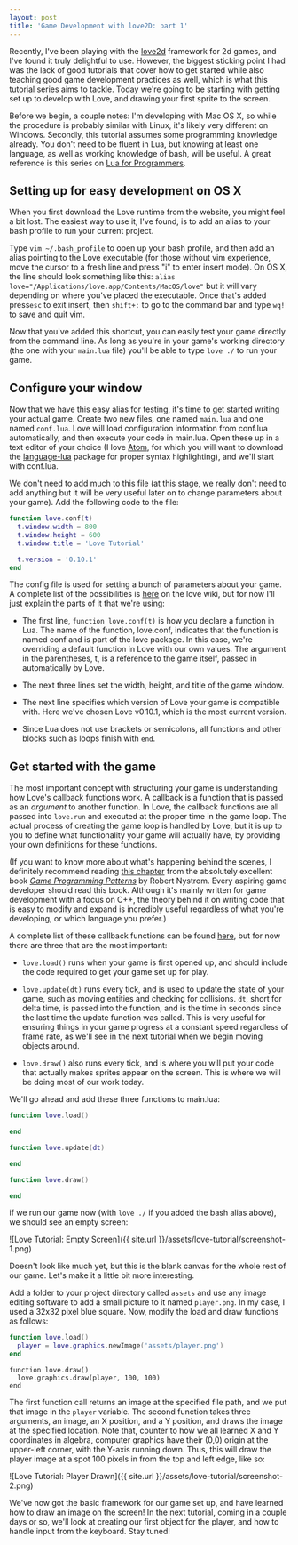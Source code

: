 ```yaml
---
layout: post
title: 'Game Development with love2D: part 1'
---
```


Recently, I've been playing with the [love2d](http://love2d.org) framework for 2d games, and I've found it truly delightful to use. However, the biggest sticking point I had was the lack of good tutorials that cover how to get started while also teaching good game development practices as well, which is what this tutorial series aims to tackle. Today we're going to be starting with getting set up to develop with Love, and drawing your first sprite to the screen.

Before we begin, a couple notes: I'm developing with Mac OS X, so while the procedure is probably similar with Linux, it's likely very different on Windows. Secondly, this tutorial assumes some programming knowledge already. You don't need to be fluent in Lua, but knowing at least one language, as well as working knowledge of bash, will be useful. A great reference is this series on [Lua for Programmers](http://nova-fusion.com/2012/08/27/lua-for-programmers-part-1/).

## Setting up for easy development on OS X

When you first download the Love runtime from the website, you might feel a bit lost. The easiest way to use it, I've found, is to add an alias to your bash profile to run your current project.

Type `vim ~/.bash_profile` to open up your bash profile, and then add an alias pointing to the Love executable (for those without vim experience, move the cursor to a fresh line and press "i" to enter insert mode). On OS X, the line should look something like this: `alias love="/Applications/love.app/Contents/MacOS/love"` but it will vary depending on where you've placed the executable. Once that's added press`esc` to exit insert, then `shift+:` to go to the command bar and type `wq!` to save and quit vim.

Now that you've added this shortcut, you can easily test your game directly from the command line. As long as you're in your game's working directory (the one with your `main.lua` file) you'll be able to type `love ./` to run your game.

## Configure your window

Now that we have this easy alias for testing, it's time to get started writing your actual game. Create two new files, one named `main.lua` and one named `conf.lua`. Love will load configuration information from conf.lua automatically, and then execute your code in main.lua. Open these up in a text editor of your choice (I love [Atom](https://atom.io), for which you will want to download the [language-lua](https://atom.io/packages/language-lua) package for proper syntax highlighting), and we'll start with conf.lua.

We don't need to add much to this file (at this stage, we really don't need to add anything but it will be very useful later on to change parameters about your game). Add the following code to the file:

```lua
function love.conf(t)
  t.window.width = 800
  t.window.height = 600
  t.window.title = 'Love Tutorial'

  t.version = '0.10.1'
end
```

The config file is used for setting a bunch of parameters about your game. A complete list of the possibilities is [here](https://love2d.org/wiki/Config_Files) on the love wiki, but for now I'll just explain the parts of it that we're using:

* The first line, `function love.conf(t)` is how you declare a function in Lua. The name of the function, love.conf, indicates that the function is named conf and is part of the love package. In this case, we're overriding a default function in Love with our own values. The argument in the parentheses, t, is a reference to the game itself, passed in automatically by Love.

* The next three lines set the width, height, and title of the game window.

* The next line specifies which version of Love your game is compatible with. Here we've chosen Love v0.10.1, which is the most current version.

* Since Lua does not use brackets or semicolons, all functions and other blocks such as loops finish with `end`.

## Get started with the game

The most important concept with structuring your game is understanding how Love's callback functions work. A callback is a function that is passed as an *argument* to another function. In Love, the callback functions are all passed into `love.run` and executed at the proper time in the game loop. The actual process of creating the game loop is handled by Love, but it is up to you to define what functionality your game will actually have, by providing your own definitions for these functions.

(If you want to know more about what's happening behind the scenes, I definitely recommend reading [this chapter](http://gameprogrammingpatterns.com/game-loop.html) from the absolutely excellent book [*Game Programming Patterns*](http://gameprogrammingpatterns.com) by Robert Nystrom. Every aspiring game developer should read this book. Although it's mainly written for game development with a focus on C++, the theory behind it on writing code that is easy to modify and expand is incredibly useful regardless of what you're developing, or which language you prefer.)

A complete list of these callback functions can be found [here](https://love2d.org/wiki/Category:Callbacks), but for now there are three that are the most important:

* `love.load()` runs when your game is first opened up, and should include the code required to get your game set up for play.

* `love.update(dt)` runs every tick, and is used to update the state of your game, such as moving entities and checking for collisions. `dt`, short for delta time, is passed into the function, and is the time in seconds since the last time the update function was called. This is very useful for ensuring things in your game progress at a constant speed regardless of frame rate, as we'll see in the next tutorial when we begin moving objects around.

* `love.draw()` also runs every tick, and is where you will put your code that actually makes sprites appear on the screen. This is where we will be doing most of our work today.

We'll go ahead and add these three functions to main.lua:

```lua
function love.load()

end

function love.update(dt)

end

function love.draw()

end
```

if we run our game now (with `love ./` if you added the bash alias above), we should see an empty screen:

![Love Tutorial: Empty Screen]({{ site.url }}/assets/love-tutorial/screenshot-1.png)

Doesn't look like much yet, but this is the blank canvas for the whole rest of our game. Let's make it a little bit more interesting.

Add a folder to your project directory called `assets` and use any image editing software to add a small picture to it named `player.png`. In my case, I used a 32x32 pixel blue square. Now, modify the load and draw functions as follows:

```lua
function love.load()
  player = love.graphics.newImage('assets/player.png')
end
```
```
function love.draw()
  love.graphics.draw(player, 100, 100)
end
```

The first function call returns an image at the specified file path, and we put that image in the `player` variable. The second function takes three arguments, an image, an X position, and a Y position, and draws the image at the specified location. Note that, counter to how we all learned X and Y coordinates in algebra, computer graphics have their (0,0) origin at the upper-left corner, with the Y-axis running down. Thus, this will draw the player image at a spot 100 pixels in from the top and left edge, like so:

![Love Tutorial: Player Drawn]({{ site.url }}/assets/love-tutorial/screenshot-2.png)

We've now got the basic framework for our game set up, and have learned how to draw an image on the screen! In the next tutorial, coming in a couple days or so, we'll look at creating our first object for the player, and how to handle input from the keyboard. Stay tuned!
